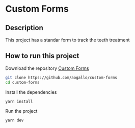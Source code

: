 # Custom Forms

## Description

This project has a standar form to track the teeth treatment


## How to run this project

Download the repository [Custom Forms](https://github.com/aogallo/custom-forms)

```bash
git clone https://github.com/aogallo/custom-forms
cd custom-forms
```

Install the dependencies

```bash
yarn install
```

Run the project

```bash
yarn dev
```

